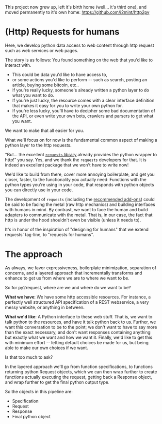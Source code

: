 This project now grew up, left it's birth home (well... it's third one), and moved permanently to it's own home: 
https://github.com/i2mint/http2py


# (Http) Requests for humans

Here, we develop python data access to web content through http request such as web services or web pages.

The story is as follows: You found something on the web that you'd like to interact with. 

* This could be data you'd like to have access to, 
* or some actions you'd like to perform -- such as search, posting an article, buying some bitcoin, etc.. 
* If you're really lucky, someone's already written a python layer to do what you want to do. 
* If you're just lucky, the resource comes with a clear interface definition that makes it 
easy for you to write your own python for. 
* If you're less lucky, you'll have to decipher some bad documentation of the API, 
or even write your own bots, crawlers and parsers to get what you want. 

We want to make that all easier for you.

What we'll focus on for now is the fundamental common aspect of making a python layer to the http requests. 

"But... the excellent [`requests` library](https://requests.readthedocs.io/en/master/) 
already provides the python wrapper to http!" you say. Yes, and we thank the `requests` developers for that. 
It is indeed an excellent package that we won't have to write now! 

We'd like to build from there, cover more annoying boilerplate, and get you closer, faster, 
to the functionality you actually need: 
Functions with the python types you're using in your code, 
that responds with python objects you can directly use in your code. 

The development of `requests` 
(including the [recommended add-ons](https://requests.readthedocs.io/en/master/community/recommended/)) 
could be said to be facing the metal (raw http mechanics) and building interfaces with humans in mind. 
By contrast, we want to face the human and build adapters to communicate with the metal. 
That is, in our case, the fact that http is under the hood shouldn't even be visible (unless it needs to).

It's in honor of the inspiration of "designing for humans" that we extend requests' tag-line, 
to "requests for humans".

# The approach

As always, we favor expressiveness, boilerplate minimization, separation of concerns, and a layered approach that 
incrementally transforms and enhance to get us from where we are to where we want to be.

So for py2request, where are we and where do we want to be?

**What we have**: We have some http accessible resources. For instance, a perfectly well structured API 
specification of a REST webservice, a very messy website, or anything in between.

**What we'd like**: A Python interface to these web stuff. 
That is, we want to talk python to the resources, and have it talk python back to us. 
Further, we want this conversation to be to the point; we don't want to have to say more than the exact necessary, 
and don't want responses containing anything but exactly what we want and how we want it. 
Finally, we'd like to get this with minimum effort -- letting default choices be made for us, but being able to make 
our own choices if we want.

Is that too much to ask?

In the layered approach we'll go from function specifications, to functions returning python 
Request objects, which we can then wrap further to create functions actually executing the request, 
getting back a Response object, and wrap further to get the final python output type.

So the objects in this pipeline are:
* Specification
* Request
* Response
* Final python object
